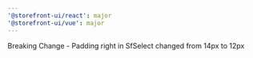 ```yaml
---
'@storefront-ui/react': major
'@storefront-ui/vue': major
---
```


Breaking Change - Padding right in SfSelect changed from 14px to 12px
